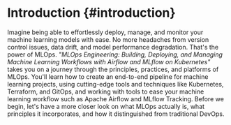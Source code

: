 
# Introduction {#introduction}

Imagine being able to effortlessly deploy, manage, and monitor your machine learning models with ease. No more headaches from version control issues, data drift, and model performance degradation. That's the power of MLOps. *"MLOps Engineering: Building, Deploying, and Managing Machine Learning Workflows with Airflow and MLflow on Kubernetes"* takes you on a journey through the principles, practices, and platforms of MLOps. You'll learn how to create an end-to-end pipeline for machine learning projects, using cutting-edge tools and techniques like Kubernetes, Terraform, and GitOps, and working with tools to ease your machine learning workflow such as Apache Airflow and MLflow Tracking. Before we begin, let's have a more closer look on what MLOps actually is, what principles it incorporates, and how it distinguished from traditional DevOps.

<!---
*"MLOps Engineering: Building, Deploying, and Managing Machine Learning Workflows with Airflow and MLflow on Kubernetes"* is a comprehensive guide to building and deploying machine learning models using Airflow and MLflow on an Kubernetes cluster running in a cloud environment. The Bookdown project is designed for Data Scientists, Data Engineers and DevOps practitioners who are looking to dive into the realm of machine learning operations (MLOps) and automate the deployment of their models in a production environment.

The Bookdown project begins by introducing the concepts of MLOps and the challenges associated with building, deploying, and managing machine learning models in production. It then covers the basics of *Airflow*, a powerful tool for building and managing machine learning workflows, and *MLflow*, a platform for managing the machine learning lifecycle.

Next, the book covers the basics of *Kubernetes*, an open-source system for automating the deployment, scaling, and management of containerized applications, and *Terraform*, a tool for provisioning and managing infrastructure as code. 

Finally, the book covers the process of deploying Airflow and MLflow on an Kubernetes cluster in a cloud environment using Terraform. Hencefore it introduces an exemplary implementation of the previously introduced tools. A machine learning workflow using Airflow is set up on the deployed infrastructure, including data preprocessing, model training, and model deployment, as well as tracking the experiment and deploying the model into production using MLFlow. 

Finally, the book covers advanced topics such as monitoring and troubleshooting machine learning workflows, and automating the management of machine learning models using Airflow and MLflow.

Finally, the book covers advanced topics such as implementing ML workflows in a CI/CD pipeline, and automating the management of machine learning models using Airflow and MLflow.
-->
